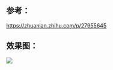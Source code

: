 ## 参考：
https://zhuanlan.zhihu.com/p/27955645
## 效果图：
![](https://ws1.sinaimg.cn/large/005CLFB5gy1fi5kvud8clj31z418g0w7.jpg)
